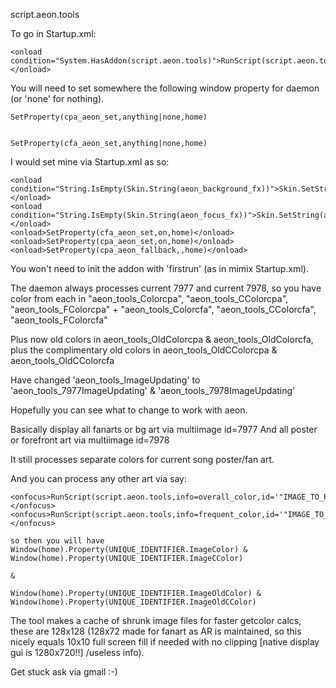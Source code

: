 script.aeon.tools


To go in Startup.xml:

	<onload condition="System.HasAddon(script.aeon.tools)">RunScript(script.aeon.tools,daemon=True)</onload>


You will need to set somewhere the following window property for daemon (or 'none' for nothing).

	SetProperty(cpa_aeon_set,anything|none,home)


	SetProperty(cfa_aeon_set,anything|none,home)



I would set mine via Startup.xml as so:

	<onload condition="String.IsEmpty(Skin.String(aeon_background_fx))">Skin.SetString(aeon_background_fx,overall_color)</onload>
	<onload condition="String.IsEmpty(Skin.String(aeon_focus_fx))">Skin.SetString(aeon_focus_fx,overall_color)</onload>
	<onload>SetProperty(cfa_aeon_set,on,home)</onload>
	<onload>SetProperty(cpa_aeon_set,on,home)</onload>
	<onload>SetProperty(cpa_aeon_fallback,,home)</onload>


You won't need to init the addon with 'firstrun' (as in mimix Startup.xml).

The daemon always processes current 7977 and current 7978, so you have color from each in "aeon_tools_Colorcpa", "aeon_tools_CColorcpa", "aeon_tools_FColorcpa" + "aeon_tools_Colorcfa", "aeon_tools_CColorcfa", "aeon_tools_FColorcfa"



Plus now old colors in aeon_tools_OldColorcpa & aeon_tools_OldColorcfa, plus the complimentary old colors in aeon_tools_OldCColorcpa & aeon_tools_OldCColorcfa

Have changed 'aeon_tools_ImageUpdating' to 'aeon_tools_7977ImageUpdating' & 'aeon_tools_7978ImageUpdating'


Hopefully you can see what to change to work with aeon.


Basically display all fanarts or bg art via multiimage id=7977
And all poster or forefront art via multiimage id=7978

It still processes separate colors for current song poster/fan art.


And you can process any other art via say:

	<onfocus>RunScript(script.aeon.tools,info=overall_color,id='"IMAGE_TO_PROCESS"',prefix=UNIQUE_IDENTIFIER)</onfocus>
	<onfocus>RunScript(script.aeon.tools,info=frequent_color,id='"IMAGE_TO_PROCESS"',prefix=UNIQUE_IDENTIFIER)</onfocus>

	so then you will have Window(home).Property(UNIQUE_IDENTIFIER.ImageColor) & Window(home).Property(UNIQUE_IDENTIFIER.ImageCColor)

	&

	Window(home).Property(UNIQUE_IDENTIFIER.ImageOldColor) & Window(home).Property(UNIQUE_IDENTIFIER.ImageOldCColor)


The tool makes a cache of shrunk image files for faster getcolor calcs, these are 128x128 (128x72 made for fanart as AR is maintained, so this nicely equals 10x10 full screen fill if needed with no clipping [native display gui is 1280x720!!] /useless info).



Get stuck ask via gmail :-)

